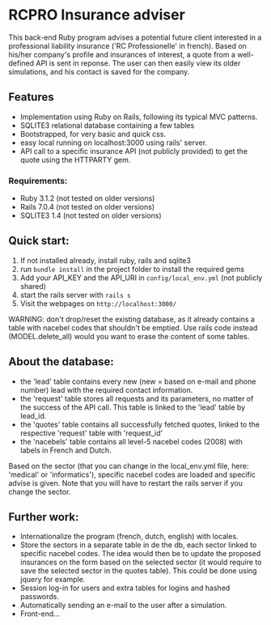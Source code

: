 # RCPRO Insurance adviser

This back-end Ruby program advises a potential future client interested in a professional liability insurance ('RC Professionelle' in french). Based on his/her company's profile and insurances of interest, a quote from a well-defined API is sent in reponse. The user can then easily view its older simulations, and his contact is saved for the company.

## Features ##
* Implementation using Ruby on Rails, following its typical MVC patterns.
* SQLITE3 relational database containing a few tables
* Bootstrapped, for very basic and quick css.
* easy local running on localhost:3000 using rails' server.
* API call to a specific insurance API (not publicly provided) to get the quote using the HTTPARTY gem.

### Requirements: ### 
* Ruby 3.1.2 (not tested on older versions)
* Rails 7.0.4 (not tested on older versions)
* SQLITE3 1.4 (not tested on older versions)

## Quick start: ##
1. If not installed already, install ruby, rails and sqlite3
2. run `bundle install` in the project folder to install the required gems
3. Add your API_KEY and the API_URI in `config/local_env.yml` (not publicly shared)
4. start the rails server with `rails s`
5. Visit the webpages on `http://localhost:3000/`

WARNING: don't drop/reset the existing database, as it already contains a table with nacebel codes that shouldn't be emptied.
Use rails code instead (MODEL.delete_all) would you want to erase the content of some tables.

## About the database: ##
* the 'lead' table contains every new (new = based on e-mail and phone number) lead with the required contact information.
* the 'request' table stores all requests and its parameters, no matter of the success of the API call. This table is linked to the 'lead' table by lead_id.
* the 'quotes' table contains all successfully fetched quotes, linked to the respective 'request' table with 'request_id'
* the 'nacebels' table contains all level-5 nacebel codes (2008) with labels in French and Dutch.

Based on the sector (that you can change in the local_env.yml file, here: 'medical' or 'informatics'), specific nacebel codes are loaded and specific advise is given. Note that you will have to restart the rails server if you change the sector.


## Further work: ##
* Internationalize the program (french, dutch, english) with locales.
* Store the sectors in a separate table in de the db, each sector linked to specific nacebel codes. The idea would then be to update the proposed insurances on the form based on the selected sector (it would require to save the selected sector in the quotes table). This could be done using jquery for example.
* Session log-in for users and extra tables for logins and hashed passwords.
* Automatically sending an e-mail to the user after a simulation.
* Front-end...


